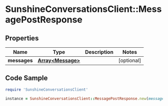 # SunshineConversationsClient::MessagePostResponse

## Properties

Name | Type | Description | Notes
------------ | ------------- | ------------- | -------------
**messages** | [**Array&lt;Message&gt;**](Message.md) |  | [optional] 

## Code Sample

```ruby
require 'SunshineConversationsClient'

instance = SunshineConversationsClient::MessagePostResponse.new(messages: null)
```


